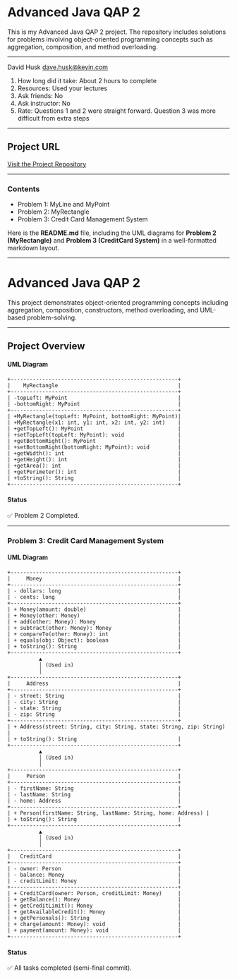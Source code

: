 # **Advanced Java QAP 2**

This is my Advanced Java QAP 2 project. The repository includes solutions for problems involving object-oriented programming concepts such as aggregation, composition, and method overloading.

---

David Husk
dave.husk@keyin.com

1. How long did it take: About 2 hours to complete
2. Resources: Used your lectures
3. Ask friends: No
4. Ask instructor: No
5. Rate: Questions 1 and 2 were straight forward. Question 3 was more difficult from extra steps

---

## **Project URL**
[Visit the Project Repository](https://github.com/davehusk/Advanced-Java-QAP-2)

---

### **Contents**
- Problem 1: MyLine and MyPoint
- Problem 2: MyRectangle
- Problem 3: Credit Card Management System

Here is the **README.md** file, including the UML diagrams for **Problem 2 (MyRectangle)** and **Problem 3 (CreditCard System)** in a well-formatted markdown layout.

---

# **Advanced Java QAP 2**
This project demonstrates object-oriented programming concepts including aggregation, composition, constructors, method overloading, and UML-based problem-solving.

---

## **Project Overview**

#### **UML Diagram**
```
+-----------------------------------------------------+
|    MyRectangle                                      |
+-----------------------------------------------------+
| -topLeft: MyPoint                                   |
| -bottomRight: MyPoint                               |
+-----------------------------------------------------+
| +MyRectangle(topLeft: MyPoint, bottomRight: MyPoint)|
| +MyRectangle(x1: int, y1: int, x2: int, y2: int)    |
| +getTopLeft(): MyPoint                              |
| +setTopLeft(topLeft: MyPoint): void                 |
| +getBottomRight(): MyPoint                          |
| +setBottomRight(bottomRight: MyPoint): void         |
| +getWidth(): int                                    |
| +getHeight(): int                                   |
| +getArea(): int                                     |
| +getPerimeter(): int                                |
| +toString(): String                                 |
+-----------------------------------------------------+
```
#### **Status**
✅ Problem 2 Completed.

---

### **Problem 3: Credit Card Management System**

#### **UML Diagram**
```
+-----------------------------------------------------+
|     Money                                           |
+-----------------------------------------------------+
| - dollars: long                                     |
| - cents: long                                       |
+-----------------------------------------------------+
| + Money(amount: double)                             |
| + Money(other: Money)                               |
| + add(other: Money): Money                          |
| + subtract(other: Money): Money                     |
| + compareTo(other: Money): int                      |
| + equals(obj: Object): boolean                      |
| + toString(): String                                |
+-----------------------------------------------------+
          ▲
          │ (Used in)
          │
+-----------------------------------------------------+
|     Address                                         |
+-----------------------------------------------------+
| - street: String                                    |
| - city: String                                      |
| - state: String                                     |
| - zip: String                                       |
+-----------------------------------------------------+
| + Address(street: String, city: String, state: String, zip: String) |
| + toString(): String                                |
+-----------------------------------------------------+
          ▲
          │ (Used in)
          │
+-----------------------------------------------------+
|     Person                                          |
+-----------------------------------------------------+
| - firstName: String                                 |
| - lastName: String                                  |
| - home: Address                                     |
+-----------------------------------------------------+
| + Person(firstName: String, lastName: String, home: Address) |
| + toString(): String                                |
+-----------------------------------------------------+
          ▲
          │ (Used in)
          │
+-----------------------------------------------------+
|   CreditCard                                        |
+-----------------------------------------------------+
| - owner: Person                                     |
| - balance: Money                                    |
| - creditLimit: Money                                |
+-----------------------------------------------------+
| + CreditCard(owner: Person, creditLimit: Money)     |
| + getBalance(): Money                               |
| + getCreditLimit(): Money                           |
| + getAvailableCredit(): Money                       |
| + getPersonals(): String                            |
| + charge(amount: Money): void                       |
| + payment(amount: Money): void                      |
+-----------------------------------------------------+
```
#### **Status**
✅ All tasks completed (semi-final commit).
